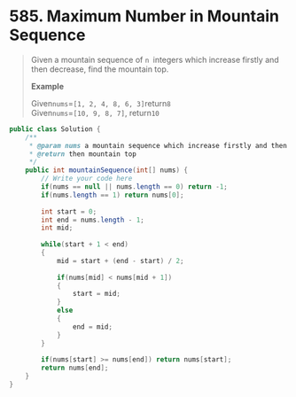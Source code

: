 # 585. Maximum Number in Mountain Sequence

> Given a mountain sequence of `n `integers which increase firstly and then decrease, find the mountain top.
>
> **Example**
>
> Given`nums`=`[1, 2, 4, 8, 6, 3]`return`8`  
> Given`nums`=`[10, 9, 8, 7]`, return`10`

```java
public class Solution {
    /**
     * @param nums a mountain sequence which increase firstly and then decrease
     * @return then mountain top
     */
    public int mountainSequence(int[] nums) {
        // Write your code here
        if(nums == null || nums.length == 0) return -1;
        if(nums.length == 1) return nums[0];
        
        int start = 0;
        int end = nums.length - 1;
        int mid;
        
        while(start + 1 < end)
        {
            mid = start + (end - start) / 2;
            
            if(nums[mid] < nums[mid + 1])
            {
                start = mid;
            }
            else
            {
                end = mid;
            }
        }
        
        if(nums[start] >= nums[end]) return nums[start];
        return nums[end];
    }
}
```



